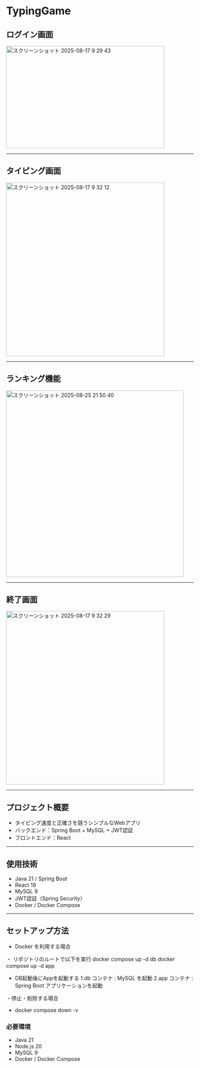 # TypingGame
## ログイン画面
<img width="425" height="275" alt="スクリーンショット 2025-08-17 9 29 43" src="https://github.com/user-attachments/assets/7acb7872-c442-4a2e-9dcd-26e78b4e716a" />

---

## タイピング画面
<img width="425" height="466" alt="スクリーンショット 2025-08-17 9 32 12" src="https://github.com/user-attachments/assets/5378fff6-1ac1-4753-bc5b-7cd905cfdd66" />

---

## ランキング機能
<img width="477" height="501" alt="スクリーンショット 2025-08-25 21 50 40" src="https://github.com/user-attachments/assets/6263ed29-ea0f-4621-a090-d6b7dbd79d05" />

---

## 終了画面
<img width="425" height="466" alt="スクリーンショット 2025-08-17 9 32 29" src="https://github.com/user-attachments/assets/930bc233-19d8-4c6f-8f67-40066791950d" />

---


## プロジェクト概要
- タイピング速度と正確さを競うシンプルなWebアプリ
- バックエンド：Spring Boot + MySQL + JWT認証
- フロントエンド：React

---

## 使用技術
- Java 21 / Spring Boot
- React 19
- MySQL 9
- JWT認証（Spring Security）
- Docker / Docker Compose

---

## セットアップ方法
- Docker を利用する場合

・ リポジトリのルートで以下を実行
 docker compose up -d db
 docker compose up -d app
 - DB起動後にAppを起動する
  1.db コンテナ : MySQL を起動
  2.app コンテナ : Spring Boot アプリケーションを起動

・停止・削除する場合
- docker compose down -v


### 必要環境
- Java 21
- Node.js 20
- MySQL 9
- Docker / Docker Compose
